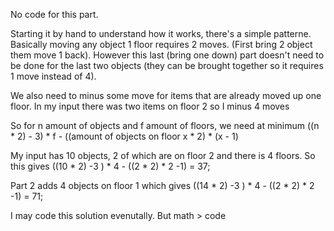No code for this part.

Starting it by hand to understand how it works, there's a simple patterne. Basically moving any object 1 floor requires 2 moves. (First bring 2 object them move 1 back). However this last (bring one down) part doesn't need to be done for the last two objects (they can be brought together so it requires 1 move instead of 4).

We also need to minus some move for items that are already moved up one floor. In my input there was two items on floor 2 so I minus 4 moves

So for n amount of objects and f amount of floors, we need at minimum ((n * 2) - 3) * f - ((amount of objects on floor x  * 2) * (x - 1)

My input has 10 objects, 2 of which are on floor 2 and there is 4 floors. So this gives ((10 * 2) -3 ) * 4 - ((2 * 2) * 2 -1) = 37;

Part 2 adds 4 objects on floor 1 which gives ((14 * 2) -3 ) * 4 - ((2 * 2) * 2 -1) = 71;

I may code this solution evenutally. But math > code

